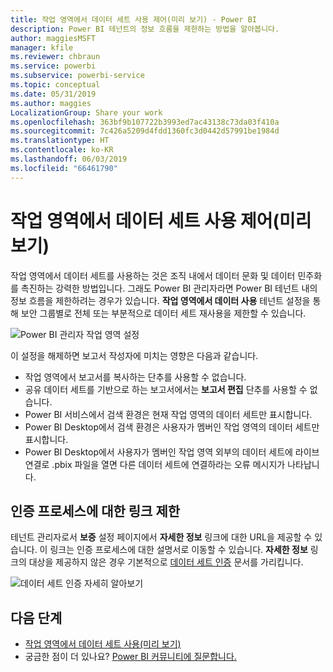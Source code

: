 ```yaml
---
title: 작업 영역에서 데이터 세트 사용 제어(미리 보기) - Power BI
description: Power BI 테넌트의 정보 흐름을 제한하는 방법을 알아봅니다.
author: maggiesMSFT
manager: kfile
ms.reviewer: chbraun
ms.service: powerbi
ms.subservice: powerbi-service
ms.topic: conceptual
ms.date: 05/31/2019
ms.author: maggies
LocalizationGroup: Share your work
ms.openlocfilehash: 363bf9b107722b3993ed7ac43138c73da03f410a
ms.sourcegitcommit: 7c426a5209d4fdd1360fc3d0442d57991be1984d
ms.translationtype: HT
ms.contentlocale: ko-KR
ms.lasthandoff: 06/03/2019
ms.locfileid: "66461790"
---
```

# <a name="control-the-use-of-datasets-across-workspaces-preview"></a>작업 영역에서 데이터 세트 사용 제어(미리 보기)

작업 영역에서 데이터 세트를 사용하는 것은 조직 내에서 데이터 문화 및 데이터 민주화를 촉진하는 강력한 방법입니다. 그래도 Power BI 관리자라면 Power BI 테넌트 내의 정보 흐름을 제한하려는 경우가 있습니다. **작업 영역에서 데이터 사용** 테넌트 설정을 통해 보안 그룹별로 전체 또는 부분적으로 데이터 세트 재사용을 제한할 수 있습니다.

![Power BI 관리자 작업 영역 설정](media/service-datasets-admin-across-workspaces/power-bi-admin-workspace-settings.png)

이 설정을 해제하면 보고서 작성자에 미치는 영향은 다음과 같습니다.

- 작업 영역에서 보고서를 복사하는 단추를 사용할 수 없습니다. 
- 공유 데이터 세트를 기반으로 하는 보고서에서는 **보고서 편집** 단추를 사용할 수 없습니다.
- Power BI 서비스에서 검색 환경은 현재 작업 영역의 데이터 세트만 표시합니다.
- Power BI Desktop에서 검색 환경은 사용자가 멤버인 작업 영역의 데이터 세트만 표시합니다.
- Power BI Desktop에서 사용자가 멤버인 작업 영역 외부의 데이터 세트에 라이브 연결로 .pbix 파일을 열면 다른 데이터 세트에 연결하라는 오류 메시지가 나타납니다.

## <a name="provide-a-link-for-the-certification-process"></a>인증 프로세스에 대한 링크 제한

테넌트 관리자로서 **보증** 설정 페이지에서 **자세한 정보** 링크에 대한 URL을 제공할 수 있습니다.  이 링크는 인증 프로세스에 대한 설명서로 이동할 수 있습니다. **자세한 정보** 링크의 대상을 제공하지 않은 경우 기본적으로 [데이터 세트 인증](service-datasets-certify.md) 문서를 가리킵니다.

![데이터 세트 인증 자세히 알아보기](media/service-datasets-certify-promote/power-bi-dataset-learn-more-certification.png)

## <a name="next-steps"></a>다음 단계

- [작업 영역에서 데이터 세트 사용(미리 보기)](service-datasets-across-workspaces.md)
- 궁금한 점이 더 있나요? [Power BI 커뮤니티에 질문합니다.](http://community.powerbi.com/)
